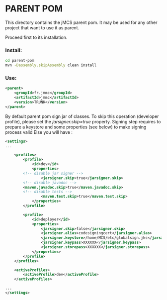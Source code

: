 PARENT POM
==========

This directory contains the jMCS parent pom.
It may be used for any other project that want to use it as parent.

Proceed first to its installation.

### Install:

```bash
cd parent-pom
mvn -Dassembly.skipAssembly clean install
```

### Use:

```xml
<parent>
    <groupId>fr.jmmc</groupId>
    <artifactId>jmmc</artifactId>
    <version>TRUNK</version>    
</parent>
```

By default parent pom sign jar of classes. To skip this operation (developer profile), please set the *jarsigner.skip=true* property.
Signing step requires to prepare a keystore and some properties (see below) to make signing process valid
Else you will have :

```xml
<settings>
...

    <profiles>
        <profile>
            <id>dev</id>
            <properties>
		<!-- disable jar signer -->
                <jarsigner.skip>true</jarsigner.skip>
		<!-- disable javadoc -->
		<maven.javadoc.skip>true</maven.javadoc.skip>
		<!-- disable tests -->
                <maven.test.skip>true</maven.test.skip>
            </properties>
        </profile>

        <profile>
            <id>deployer</id>
            <properties>
                <jarsigner.skip>false</jarsigner.skip>
                <jarsigner.alias>codesigningcert</jarsigner.alias>
                <jarsigner.keystore>/home/MCS/etc/globalsign.jks</jarsigner.keystore>
                <jarsigner.keypass>XXXXXX</jarsigner.keypass>
                <jarsigner.storepass>XXXXXX</jarsigner.storepass>
            </properties>
        </profile>
    </profiles>

    <activeProfiles>
        <activeProfile>dev</activeProfile>
    </activeProfiles>

...
</settings>
```

